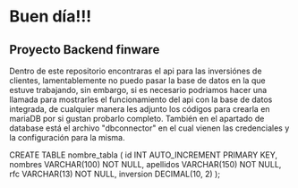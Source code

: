 # Buen día!!! 
## Proyecto Backend finware
Dentro de este repositorio encontraras el api para las inversiónes de clientes, lamentablemente no puedo pasar la base de datos en la que estuve trabajando, sin embargo, si es necesario podriamos hacer una llamada para mostrarles el funcionamiento del api con la base de datos integrada, de cualquier manera les adjunto los códigos para crearla en mariaDB por si gustan probarlo completo.
También en el apartado de database está el archivo "dbconnector" en el cual vienen las credenciales y la configuración para la misma.

CREATE TABLE nombre_tabla (
       id INT AUTO_INCREMENT PRIMARY KEY,
       nombres VARCHAR(100) NOT NULL,
       apellidos VARCHAR(150) NOT NULL,
       rfc VARCHAR(13) NOT NULL,
       inversion DECIMAL(10, 2)
     );